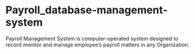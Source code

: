 # Payroll_database-management-system
Payroll Management System is computer-operated system designed to record monitor and manage employee’s payroll matters in any Organization.
